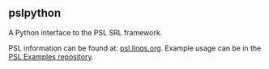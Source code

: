 ## pslpython

A Python interface to the PSL SRL framework.

PSL information can be found at: [psl.linqs.org](https://psl.linqs.org/).
Example usage can be in the [PSL Examples repository](https://github.com/linqs/psl-examples).
